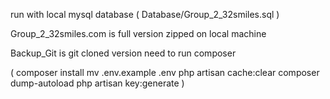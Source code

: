 run with local mysql database ( Database/Group_2_32smiles.sql )


Group_2_32smiles.com is full version zipped on local machine



Backup_Git is git cloned version need to run composer

( composer install
mv .env.example .env 
php artisan cache:clear 
composer dump-autoload 
php artisan key:generate )
